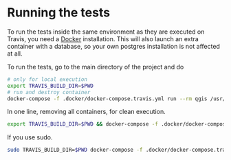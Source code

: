 # Running the tests

To run the tests inside the same environment as they are executed on Travis,
you need a [Docker](https://www.docker.com/) installation. This will also launch an extra container
with a database, so your own postgres installation is not affected at all.

To run the tests, go to the main directory of the project and do

```sh
# only for local execution
export TRAVIS_BUILD_DIR=$PWD
# run and destroy container
docker-compose -f .docker/docker-compose.travis.yml run --rm qgis /usr/src/.docker/run-docker-tests.sh
```

In one line, removing all containers, for clean execution.
```sh
export TRAVIS_BUILD_DIR=$PWD && docker-compose -f .docker/docker-compose.travis.yml rm -s -f && docker-compose -f .docker/docker-compose.travis.yml run --rm qgis /usr/src/.docker/run-docker-tests.sh
```

If you use sudo.
```sh
sudo TRAVIS_BUILD_DIR=$PWD docker-compose -f .docker/docker-compose.travis.yml rm -s -f && sudo TRAVIS_BUILD_DIR=$PWD docker-compose -f .docker/docker-compose.travis.yml run --rm qgis /usr/src/.docker/run-docker-tests.sh
```
